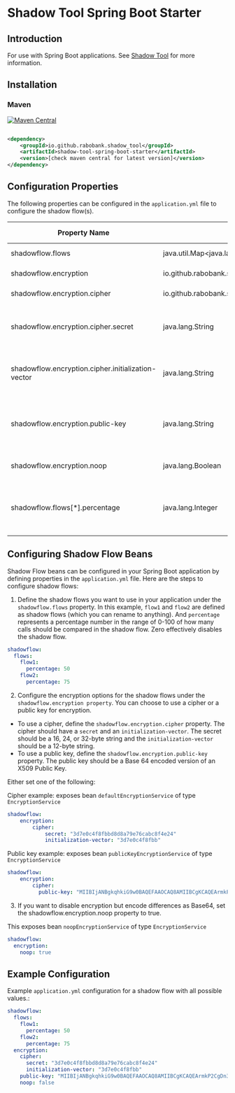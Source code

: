 # Shadow Tool Spring Boot Starter

## Introduction

For use with Spring Boot applications. See [Shadow Tool](https://github.com/rabobank/shadow-tool) for more information.

## Installation

### Maven

[![Maven Central](https://maven-badges.herokuapp.com/maven-central/io.github.rabobank.shadow_tool/shadow-tool-spring-boot-starter/badge.svg)](https://maven-badges.herokuapp.com/maven-central/io.github.rabobank.shadow_tool/shadow-tool-spring-boot-starter)

```xml

<dependency>
    <groupId>io.github.rabobank.shadow_tool</groupId>
    <artifactId>shadow-tool-spring-boot-starter</artifactId>
    <version>[check maven central for latest version]</version>
</dependency>
```

## Configuration Properties

The following properties can be configured in the `application.yml` file to configure the shadow flow(s).

| Property Name                                      | Type                                                                                                                  | Default Value | Description                                                                                                                                     |
|----------------------------------------------------|-----------------------------------------------------------------------------------------------------------------------|---------------|-------------------------------------------------------------------------------------------------------------------------------------------------|
| shadowflow.flows                                   | java.util.Map<java.lang.String,io.github.rabobank.shadowflow.autoconfiguration.ShadowFlowProperties$ShadowFlowConfig> | {}            | Map of shadow flows configurations.                                                                                                             |
| shadowflow.encryption                              | io.github.rabobank.shadowflow.autoconfiguration.ShadowFlowProperties$EncryptionProperties                             | n/a           | Encryption options for the shadow flows.                                                                                                        |
| shadowflow.encryption.cipher                       | io.github.rabobank.shadowflow.autoconfiguration.ShadowFlowProperties$EncryptionProperties$CipherProperties            | n/a           | Cipher properties for encryption.                                                                                                               |
| shadowflow.encryption.cipher.secret                | java.lang.String                                                                                                      | ""            | The secret for encryption. Should be a 16, 24, or 32-byte string. Could be generated as follows: openssl rand -hex 32                           |
| shadowflow.encryption.cipher.initialization-vector | java.lang.String                                                                                                      | ""            | The initialization vector for encryption. Should be a 12-byte string. Could be generated as follows: openssl rand -hex 12                       |
| shadowflow.encryption.public-key                   | java.lang.String                                                                                                      | ""            | Base 64 encoded version of an X509 Public Key. Used in a Cipher with algorithm "RSA/ECB/OAEPWITHSHA-256ANDMGF1PADDING".                         |
| shadowflow.encryption.noop                         | java.lang.Boolean                                                                                                     | false         | Disables encryption but encodes differences as Base64.                                                                                          |
| shadowflow.flows[*].percentage                     | java.lang.Integer                                                                                                     | 0             | Percentage of how many calls should be compared in the shadow flow. Should be in the range of 0-100. Zero effectively disables the shadow flow. |


## Configuring Shadow Flow Beans

Shadow Flow beans can be configured in your Spring Boot application by defining properties in the `application.yml`
file. Here are the steps to configure shadow flows:

1. Define the shadow flows you want to use in your application under the `shadowflow.flows` property. 
   In this example, `flow1` and `flow2` are defined as shadow flows (which you can rename to anything). 
   And `percentage` represents a percentage number in the range of 0-100 of how many calls should be compared in the shadow flow. 
   Zero effectively disables the shadow flow.

```yaml
shadowflow:
  flows:
    flow1:
      percentage: 50
    flow2:
      percentage: 75
```

2. Configure the encryption options for the shadow flows under the `shadowflow.encryption property`. You can choose to use
   a cipher or a public key for encryption.

* To use a cipher, define the `shadowflow.encryption.cipher` property. The cipher should have a `secret` and an
  `initialization-vector`. The secret should be a 16, 24, or 32-byte string and the `initialization-vector` should be a
  12-byte string.
* To use a public key, define the `shadowflow.encryption.public-key` property. The public key should be a Base 64 encoded
  version of an X509 Public Key.

Either set one of the following:

Cipher example: exposes bean `defaultEncryptionService` of type `EncryptionService` 
```yaml 
shadowflow:
    encryption:
        cipher:
            secret: "3d7e0c4f8fbbd8d8a79e76cabc8f4e24"
            initialization-vector: "3d7e0c4f8fbb"
```

Public key example: exposes bean `publicKeyEncryptionService` of type `EncryptionService`
```yaml 
shadowflow:
    encryption:
        cipher:
          public-key: "MIIBIjANBgkqhkiG9w0BAQEFAAOCAQ8AMIIBCgKCAQEArmkP2CgDn3OsuIj1GxM3"
```

3. If you want to disable encryption but encode differences as Base64, set the shadowflow.encryption.noop property to
   true.

This exposes bean `noopEncryptionService` of type `EncryptionService`
```yaml
shadowflow:
  encryption:
    noop: true
```

## Example Configuration

Example `application.yml` configuration for a shadow flow with all possible values.:

```yaml
shadowflow:
  flows:
    flow1:
      percentage: 50
    flow2:
      percentage: 75
  encryption:
    cipher:
      secret: "3d7e0c4f8fbbd8d8a79e76cabc8f4e24"
      initialization-vector: "3d7e0c4f8fbb"
    public-key: "MIIBIjANBgkqhkiG9w0BAQEFAAOCAQ8AMIIBCgKCAQEArmkP2CgDn3OsuIj1GxM3"
    noop: false
```